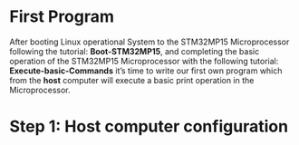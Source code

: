 # First Program

After booting Linux operational System to the STM32MP15 Microprocessor following the tutorial: **Boot-STM32MP15**, and completing the basic operation of the STM32MP15 Microprocessor with the following tutorial: **Execute-basic-Commands** it’s time to write our first own program which from the **host** computer will execute a basic print operation in the  Microprocessor.

# Step 1: Host computer configuration
